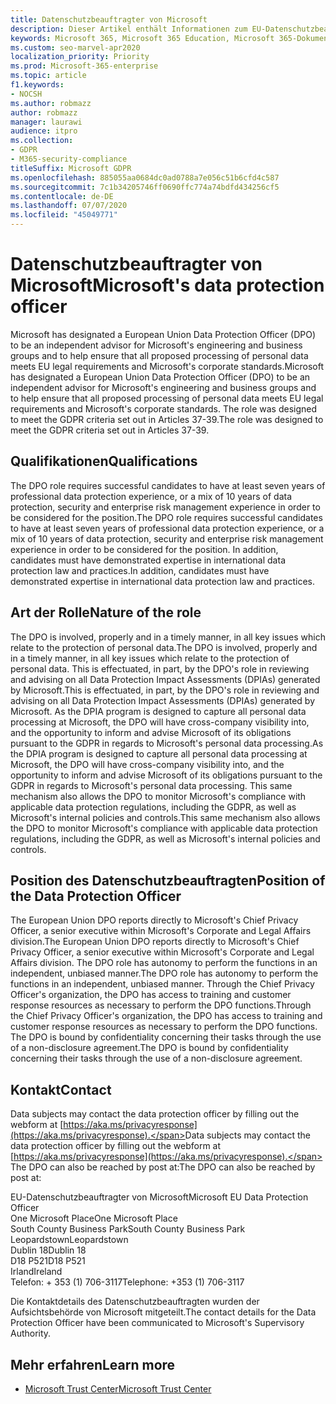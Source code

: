 ```yaml
---
title: Datenschutzbeauftragter von Microsoft
description: Dieser Artikel enthält Informationen zum EU-Datenschutzbeauftragten (DSB) von Microsoft für die DSGVO.
keywords: Microsoft 365, Microsoft 365 Education, Microsoft 365-Dokumentation, DSGVO
ms.custom: seo-marvel-apr2020
localization_priority: Priority
ms.prod: Microsoft-365-enterprise
ms.topic: article
f1.keywords:
- NOCSH
ms.author: robmazz
author: robmazz
manager: laurawi
audience: itpro
ms.collection:
- GDPR
- M365-security-compliance
titleSuffix: Microsoft GDPR
ms.openlocfilehash: 885055aa0684dc0ad0788a7e056c51b6cfd4c587
ms.sourcegitcommit: 7c1b34205746ff0690ffc774a74bdfd434256cf5
ms.contentlocale: de-DE
ms.lasthandoff: 07/07/2020
ms.locfileid: "45049771"
---
```

# <a name="microsofts-data-protection-officer"></a><span data-ttu-id="6812d-104">Datenschutzbeauftragter von Microsoft</span><span class="sxs-lookup"><span data-stu-id="6812d-104">Microsoft's data protection officer</span></span>

<span data-ttu-id="6812d-105">Microsoft has designated a European Union Data Protection Officer (DPO) to be an independent advisor for Microsoft's engineering and business groups and to help ensure that all proposed processing of personal data meets EU legal requirements and Microsoft's corporate standards.</span><span class="sxs-lookup"><span data-stu-id="6812d-105">Microsoft has designated a European Union Data Protection Officer (DPO) to be an independent advisor for Microsoft's engineering and business groups and to help ensure that all proposed processing of personal data meets EU legal requirements and Microsoft's corporate standards.</span></span> <span data-ttu-id="6812d-106">The role was designed to meet the GDPR criteria set out in Articles 37-39.</span><span class="sxs-lookup"><span data-stu-id="6812d-106">The role was designed to meet the GDPR criteria set out in Articles 37-39.</span></span>

## <a name="qualifications"></a><span data-ttu-id="6812d-107">Qualifikationen</span><span class="sxs-lookup"><span data-stu-id="6812d-107">Qualifications</span></span>

<span data-ttu-id="6812d-108">The DPO role requires successful candidates to have at least seven years of professional data protection experience, or a mix of 10 years of data protection, security and enterprise risk management experience in order to be considered for the position.</span><span class="sxs-lookup"><span data-stu-id="6812d-108">The DPO role requires successful candidates to have at least seven years of professional data protection experience, or a mix of 10 years of data protection, security and enterprise risk management experience in order to be considered for the position.</span></span> <span data-ttu-id="6812d-109">In addition, candidates must have demonstrated expertise in international data protection law and practices.</span><span class="sxs-lookup"><span data-stu-id="6812d-109">In addition, candidates must have demonstrated expertise in international data protection law and practices.</span></span> 

## <a name="nature-of-the-role"></a><span data-ttu-id="6812d-110">Art der Rolle</span><span class="sxs-lookup"><span data-stu-id="6812d-110">Nature of the role</span></span>

<span data-ttu-id="6812d-111">The DPO is involved, properly and in a timely manner, in all key issues which relate to the protection of personal data.</span><span class="sxs-lookup"><span data-stu-id="6812d-111">The DPO is involved, properly and in a timely manner, in all key issues which relate to the protection of personal data.</span></span> <span data-ttu-id="6812d-112">This is effectuated, in part, by the DPO's role in reviewing and advising on all Data Protection Impact Assessments (DPIAs) generated by Microsoft.</span><span class="sxs-lookup"><span data-stu-id="6812d-112">This is effectuated, in part, by the DPO's role in reviewing and advising on all Data Protection Impact Assessments (DPIAs) generated by Microsoft.</span></span> <span data-ttu-id="6812d-113">As the DPIA program is designed to capture all personal data processing at Microsoft, the DPO will have cross-company visibility into, and the opportunity to inform and advise Microsoft of its obligations pursuant to the GDPR in regards to Microsoft's personal data processing.</span><span class="sxs-lookup"><span data-stu-id="6812d-113">As the DPIA program is designed to capture all personal data processing at Microsoft, the DPO will have cross-company visibility into, and the opportunity to inform and advise Microsoft of its obligations pursuant to the GDPR in regards to Microsoft's personal data processing.</span></span> <span data-ttu-id="6812d-114">This same mechanism also allows the DPO to monitor Microsoft's compliance with applicable data protection regulations, including the GDPR, as well as Microsoft's internal policies and controls.</span><span class="sxs-lookup"><span data-stu-id="6812d-114">This same mechanism also allows the DPO to monitor Microsoft's compliance with applicable data protection regulations, including the GDPR, as well as Microsoft's internal policies and controls.</span></span> 

## <a name="position-of-the-data-protection-officer"></a><span data-ttu-id="6812d-115">Position des Datenschutzbeauftragten</span><span class="sxs-lookup"><span data-stu-id="6812d-115">Position of the Data Protection Officer</span></span>

<span data-ttu-id="6812d-116">The European Union DPO reports directly to Microsoft's Chief Privacy Officer, a senior executive within Microsoft's Corporate and Legal Affairs division.</span><span class="sxs-lookup"><span data-stu-id="6812d-116">The European Union DPO reports directly to Microsoft's Chief Privacy Officer, a senior executive within Microsoft's Corporate and Legal Affairs division.</span></span>  <span data-ttu-id="6812d-117">The DPO role has autonomy to perform the functions in an independent, unbiased manner.</span><span class="sxs-lookup"><span data-stu-id="6812d-117">The DPO role has autonomy to perform the functions in an independent, unbiased manner.</span></span> <span data-ttu-id="6812d-118">Through the Chief Privacy Officer's organization, the DPO has access to training and customer response resources as necessary to perform the DPO functions.</span><span class="sxs-lookup"><span data-stu-id="6812d-118">Through the Chief Privacy Officer's organization, the DPO has access to training and customer response resources as necessary to perform the DPO functions.</span></span> <span data-ttu-id="6812d-119">The DPO is bound by confidentiality concerning their tasks through the use of a non-disclosure agreement.</span><span class="sxs-lookup"><span data-stu-id="6812d-119">The DPO is bound by confidentiality concerning their tasks through the use of a non-disclosure agreement.</span></span>  

## <a name="contact"></a><span data-ttu-id="6812d-120">Kontakt</span><span class="sxs-lookup"><span data-stu-id="6812d-120">Contact</span></span>

<span data-ttu-id="6812d-121">Data subjects may contact the data protection officer by filling out the webform at [https://aka.ms/privacyresponse](https://aka.ms/privacyresponse).</span><span class="sxs-lookup"><span data-stu-id="6812d-121">Data subjects may contact the data protection officer by filling out the webform at [https://aka.ms/privacyresponse](https://aka.ms/privacyresponse).</span></span> <span data-ttu-id="6812d-122">The DPO can also be reached by post at:</span><span class="sxs-lookup"><span data-stu-id="6812d-122">The DPO can also be reached by post at:</span></span>

<span data-ttu-id="6812d-123">EU-Datenschutzbeauftragter von Microsoft</span><span class="sxs-lookup"><span data-stu-id="6812d-123">Microsoft EU Data Protection Officer</span></span><br>
<span data-ttu-id="6812d-124">One Microsoft Place</span><span class="sxs-lookup"><span data-stu-id="6812d-124">One Microsoft Place</span></span><br>
<span data-ttu-id="6812d-125">South County Business Park</span><span class="sxs-lookup"><span data-stu-id="6812d-125">South County Business Park</span></span><br>
<span data-ttu-id="6812d-126">Leopardstown</span><span class="sxs-lookup"><span data-stu-id="6812d-126">Leopardstown</span></span><br>
<span data-ttu-id="6812d-127">Dublin 18</span><span class="sxs-lookup"><span data-stu-id="6812d-127">Dublin 18</span></span><br>
<span data-ttu-id="6812d-128">D18 P521</span><span class="sxs-lookup"><span data-stu-id="6812d-128">D18 P521</span></span><br>
<span data-ttu-id="6812d-129">Irland</span><span class="sxs-lookup"><span data-stu-id="6812d-129">Ireland</span></span><br>
<span data-ttu-id="6812d-130">Telefon: + 353 (1) 706-3117</span><span class="sxs-lookup"><span data-stu-id="6812d-130">Telephone: +353 (1) 706-3117</span></span><br>

<span data-ttu-id="6812d-131">Die Kontaktdetails des Datenschutzbeauftragten wurden der Aufsichtsbehörde von Microsoft mitgeteilt.</span><span class="sxs-lookup"><span data-stu-id="6812d-131">The contact details for the Data Protection Officer have been communicated to Microsoft's Supervisory Authority.</span></span>

## <a name="learn-more"></a><span data-ttu-id="6812d-132">Mehr erfahren</span><span class="sxs-lookup"><span data-stu-id="6812d-132">Learn more</span></span>

- [<span data-ttu-id="6812d-133">Microsoft Trust Center</span><span class="sxs-lookup"><span data-stu-id="6812d-133">Microsoft Trust Center</span></span>](https://www.microsoft.com/trust-center/privacy/gdpr-overview)
